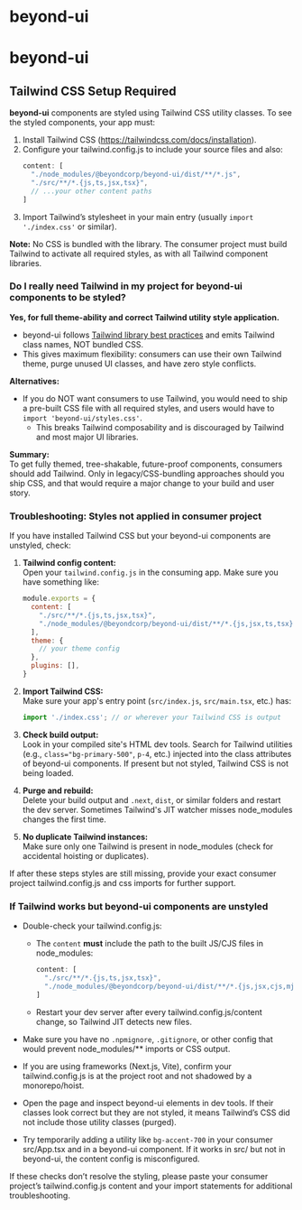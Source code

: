 # beyond-ui
# beyond-ui

## Tailwind CSS Setup Required

**beyond-ui** components are styled using Tailwind CSS utility classes. To see the styled components, your app must:

1. Install Tailwind CSS (https://tailwindcss.com/docs/installation).
2. Configure your tailwind.config.js to include your source files and also:
   ```js
   content: [
     "./node_modules/@beyondcorp/beyond-ui/dist/**/*.js",
     "./src/**/*.{js,ts,jsx,tsx}",
     // ...your other content paths
   ]
   ```
3. Import Tailwind’s stylesheet in your main entry (usually `import './index.css'` or similar).

**Note:** No CSS is bundled with the library. The consumer project must build Tailwind to activate all required styles, as with all Tailwind component libraries.

### Do I really need Tailwind in my project for beyond-ui components to be styled?

**Yes, for full theme-ability and correct Tailwind utility style application.**

- beyond-ui follows [Tailwind library best practices](https://tailwindcss.com/docs/using-with-preprocessors#using-with-libraries) and emits Tailwind class names, NOT bundled CSS.
- This gives maximum flexibility: consumers can use their own Tailwind theme, purge unused UI classes, and have zero style conflicts.

**Alternatives:**
- If you do NOT want consumers to use Tailwind, you would need to ship a pre-built CSS file with all required styles, and users would have to `import 'beyond-ui/styles.css'`.  
  - This breaks Tailwind composability and is discouraged by Tailwind and most major UI libraries.

**Summary:**  
To get fully themed, tree-shakable, future-proof components, consumers should add Tailwind. Only in legacy/CSS-bundling approaches should you ship CSS, and that would require a major change to your build and user story.

### Troubleshooting: Styles not applied in consumer project

If you have installed Tailwind CSS but your beyond-ui components are unstyled, check:

1. **Tailwind config content:**  
   Open your `tailwind.config.js` in the consuming app. Make sure you have something like:

   ```js
   module.exports = {
     content: [
       "./src/**/*.{js,ts,jsx,tsx}",
       "./node_modules/@beyondcorp/beyond-ui/dist/**/*.{js,jsx,ts,tsx}",
     ],
     theme: {
       // your theme config
     },
     plugins: [],
   }
   ```

2. **Import Tailwind CSS:**  
   Make sure your app's entry point (`src/index.js`, `src/main.tsx`, etc.) has:
   ```js
   import './index.css'; // or wherever your Tailwind CSS is output
   ```

3. **Check build output:**  
   Look in your compiled site's HTML dev tools. Search for Tailwind utilities (e.g., `class="bg-primary-500"`, `p-4`, etc.) injected into the class attributes of beyond-ui components. If present but not styled, Tailwind CSS is not being loaded.

4. **Purge and rebuild:**  
   Delete your build output and `.next`, `dist`, or similar folders and restart the dev server. Sometimes Tailwind's JIT watcher misses node_modules changes the first time.

5. **No duplicate Tailwind instances:**  
   Make sure only one Tailwind is present in node_modules (check for accidental hoisting or duplicates).

If after these steps styles are still missing, provide your exact consumer project tailwind.config.js and css imports for further support.

### If Tailwind works but beyond-ui components are unstyled

- Double-check your tailwind.config.js:

  - The `content` **must** include the path to the built JS/CJS files in node_modules:
    ```js
    content: [
      "./src/**/*.{js,ts,jsx,tsx}",
      "./node_modules/@beyondcorp/beyond-ui/dist/**/*.{js,jsx,cjs,mjs,ts,tsx}"
    ]
    ```
  - Restart your dev server after every tailwind.config.js/content change, so Tailwind JIT detects new files.
- Make sure you have no `.npmignore`, `.gitignore`, or other config that would prevent node_modules/** imports or CSS output.
- If you are using frameworks (Next.js, Vite), confirm your tailwind.config.js is at the project root and not shadowed by a monorepo/hoist.
- Open the page and inspect beyond-ui elements in dev tools. If their classes look correct but they are not styled, it means Tailwind’s CSS did not include those utility classes (purged).
- Try temporarily adding a utility like `bg-accent-700` in your consumer src/App.tsx and in a beyond-ui component. If it works in src/ but not in beyond-ui, the content config is misconfigured.

If these checks don’t resolve the styling, please paste your consumer project’s tailwind.config.js content and your import statements for additional troubleshooting.
